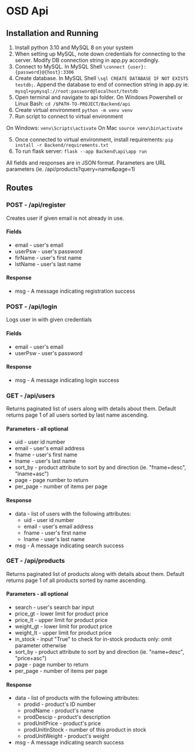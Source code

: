 
# OSD Api

## Installation and Running

1. Install python 3.10 and MySQL 8 on your system
2. When setting up MySQL, note down credentials for connecting to the server. Modify DB connection string in app.py accordingly.
3. Connect to MySQL. In MySQL Shell `\connect {user}:{password}@{host}:3306`
4. Create database. In MySQL Shell `\sql CREATE DATABASE IF NOT EXISTS testdb;`. Append the database to end of connection string in app.py ie. `mysql+pymysql://root:password@localhost/testdb`
3. Open terminal and navigate to api folder. On Windows Powershell or Linux Bash:
`cd /$PATH-TO-PROJECT/Backend/api`
4. Create virtual environment `python -m venv venv`
5. Run script to connect to virtual environment

On Windows: `venv\Scripts\activate`
On Mac `source venv\bin\activate`

5. Once connected to virtual environment, install requirements: `pip install -r Backend/requirements.txt`
6. To run flask server: `flask --app Backend\api\app run`

All fields and responses are in JSON format.
Parameters are URL parameters (ie. /api/products?query=name&page=1)

## Routes

### POST - /api/register

Creates user if given email is not already in use.

#### Fields

* email - user's email
* userPsw - user's password
* firName - user's first name
* lstName - user's last name

#### Response
* msg - A message indicating registration success

### POST - /api/login

Logs user in with given credentials

#### Fields

* email - user's email
* userPsw - user's password

#### Response

* msg - A message indicating login success

### GET - /api/users

Returns paginated list of users along with details about them. Default returns page 1 of all users sorted by last name ascending.

#### Parameters - all optional

* uid - user id number
* email - user's email address
* fname - user's first name
* lname - user's last name
* sort_by - product attribute to sort by and direction (ie. "fname+desc", "lname+asc")
* page - page number to return
* per_page - number of items per page

#### Response
* data - list of users with the following attributes:
    * uid - user id number
    * email - user's email address
    * fname - user's first name
    * lname - user's last name
* msg - A message indicating search success

### GET - /api/products

Returns paginated list of products along with details about them. Default returns page 1 of all products sorted by name ascending.

#### Parameters - all optional

* search - user's search bar input
* price_gt - lower limit for product price
* price_lt - upper limit for product price
* weight_gt - lower limit for product price
* weight_lt - upper limit for product price
* in_stock - input "True" to check for in-stock products only: omit parameter otherwise
* sort_by - product attribute to sort by and direction (ie. "name+desc", "price+asc")
* page - page number to return
* per_page - number of items per page

#### Response
* data - list of products with the following attributes:
    * prodid - product's ID number
    * prodName - product's name
    * prodDescip - product's description
    * prodUnitPrice - product's price
    * prodUnitInStock - number of this product in stock
    * prodUnitWeight - product's weight
* msg - A message indicating search success
